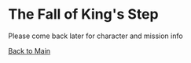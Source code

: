 # The Fall of King's Step

Please come back later for character and mission info

[Back to Main](README.md)
